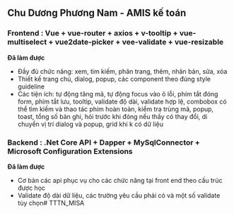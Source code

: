 ## Chu Dương Phương Nam - AMIS kế toán

### Frontend : Vue + vue-router + axios + v-tooltip + vue-multiselect + vue2date-picker + vee-validate + vue-resizable

**Đã làm được**
* Đầy đủ chức năng: xem, tìm kiếm, phân trang, thêm, nhân bản, sửa, xóa
* Thiết kế trang chủ, dialog, popup, các component theo đúng style guideline
* Các tiện ích: tự động tăng mã, tự động focus vào ô lỗi, phím tắt đóng form, phím tắt lưu, tooltip, validate độ dài, validate hợp lệ, combobox có thể tìm kiếm và thao tác phím hoàn toàn, kiểm tra trùng mã, popup, toast, tổng số bản ghi, hỏi trước khi đóng nếu thấy có thay đổi, di chuyển vị trí dialog và popup, grid khi k có dữ liệu

### Backend : .Net Core API + Dapper + MySqlConnector + Microsoft Configuration Extensions

**Đã làm được**
* Cơ bản các api phục vụ cho các chức năng tại front end theo cấu trúc được học
* Validate độ dài dữ liệu, các trường yêu cầu phải có và một số validate tùy chọn# TTTN_MISA
